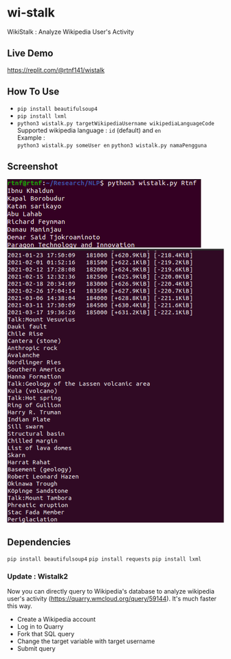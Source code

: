 # wi-stalk
WikiStalk : Analyze Wikipedia User's Activity

## Live Demo
https://replit.com/@rtnf141/wistalk

## How To Use
* `pip install beautifulsoup4`
* `pip install lxml`
* `python3 wistalk.py targetWikipediaUsername wikipediaLanguageCode`\
Supported wikipedia language : `id` (default) and `en` \
Example : \
`python3 wistalk.py someUser en`
`python3 wistalk.py namaPengguna`


## Screenshot
![Screenshot2](https://github.com/altilunium/wistalk/blob/main/Screenshot%20from%202021-03-20%2021-39-21.png?raw=true)
![Screenshot3](https://github.com/altilunium/wistalk/blob/main/Screenshot%20from%202021-03-20%2021-46-34.png?raw=true)

## Dependencies
`pip install beautifulsoup4`
`pip install requests`
`pip install lxml`


### Update : Wistalk2
Now you can directly query to Wikipedia's database to analyze wikipedia user's activity (https://quarry.wmcloud.org/query/59144). It's much faster this way.
* Create a Wikipedia account
* Log in to Quarry
* Fork that SQL query
* Change the target variable with target username
* Submit query
